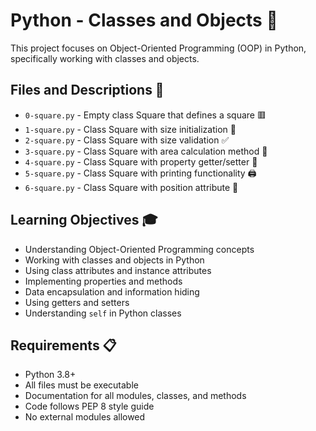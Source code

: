 # Python - Classes and Objects 🎯

This project focuses on Object-Oriented Programming (OOP) in Python, specifically working with classes and objects.

## Files and Descriptions 📄

* `0-square.py` - Empty class Square that defines a square 🟥
* `1-square.py` - Class Square with size initialization 📏
* `2-square.py` - Class Square with size validation ✅
* `3-square.py` - Class Square with area calculation method 📐
* `4-square.py` - Class Square with property getter/setter 🔄
* `5-square.py` - Class Square with printing functionality 🖨️
* `6-square.py` - Class Square with position attribute 📍

## Learning Objectives 🎓

* Understanding Object-Oriented Programming concepts
* Working with classes and objects in Python
* Using class attributes and instance attributes
* Implementing properties and methods
* Data encapsulation and information hiding
* Using getters and setters
* Understanding `self` in Python classes

## Requirements 📋

* Python 3.8+
* All files must be executable
* Documentation for all modules, classes, and methods
* Code follows PEP 8 style guide
* No external modules allowed
